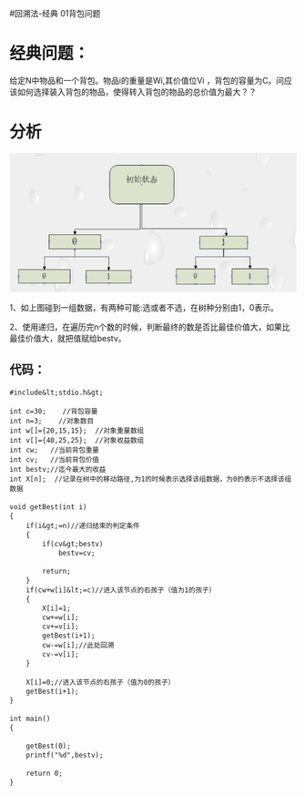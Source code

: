 #回溯法-经典 01背包问题
# 经典问题：

给定N中物品和一个背包。物品i的重量是Wi,其价值位Vi ，背包的容量为C。问应该如何选择装入背包的物品，使得转入背包的物品的总价值为最大？？

# 分析

<img src="https://raw.githubusercontent.com/Double2hao/xujiajia_blog/main/img/2180.png" alt="这里写图片描述">

1、如上图碰到一组数据，有两种可能:选或者不选，在树种分别由1，0表示。

2、使用递归，在遍历完n个数的时候，判断最终的数是否比最佳价值大，如果比最佳价值大，就把值赋给bestv。

## 代码：

```
#include&lt;stdio.h&gt;

int c=30;    //背包容量
int n=3;    //对象数目
int w[]={20,15,15};  //对象重量数组
int v[]={40,25,25};  //对象收益数组
int cw;   //当前背包重量
int cv;   //当前背包价值
int bestv;//迄今最大的收益
int X[n];  //记录在树中的移动路径,为1的时候表示选择该组数据，为0的表示不选择该组数据

void getBest(int i)
{
    if(i&gt;=n)//递归结束的判定条件
    {
        if(cv&gt;bestv)
            bestv=cv;

        return;
    }
    if(cw+w[i]&lt;=c)//进入该节点的右孩子（值为1的孩子）
    {
        X[i]=1;
        cw+=w[i];
        cv+=v[i];
        getBest(i+1);
        cw-=w[i];//此处回溯
        cv-=v[i];
    }

    X[i]=0;//进入该节点的右孩子（值为0的孩子）
    getBest(i+1);
}

int main()
{

    getBest(0);
    printf("%d",bestv);

    return 0;
}




```